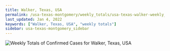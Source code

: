 ```yaml
---
title: Walker, Texas, USA
permalink: /usa-texas-montgomery/weekly_totals/usa-texas-walker-weekly_totals.html
last_updated: Jan 4, 2022
keywords: ["Walker, Texas, USA", "weekly totals"]
sidebar: usa-texas-montgomery_sidebar
---
```


![Weekly Totals of Confirmed Cases for Walker, Texas, USA](/covid_tracker/images/graphs/usa-texas-walker-weekly_totals_graph.png)
